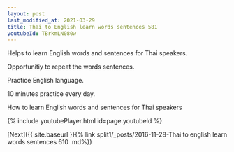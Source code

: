 ```yaml
---
layout: post
last_modified_at: 2021-03-29
title: Thai to English learn words sentences 581 
youtubeId: TBrkmLN080w
---
```

 
 
Helps to learn English words and sentences for Thai speakers.

Opportunitiy to repeat the words sentences. 

Practice English language. 
 
10 minutes practice every day. 
 
How to learn English words and sentences for Thai speakers 
 
{% include youtubePlayer.html id=page.youtubeId %}
 
 
[Next]({{ site.baseurl }}{% link  split1/_posts/2016-11-28-Thai to english learn words sentences 610 .md%})
 
